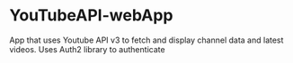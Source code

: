 # YouTubeAPI-webApp
App that uses Youtube API v3 to fetch and display channel data and latest videos. Uses Auth2 library to authenticate
